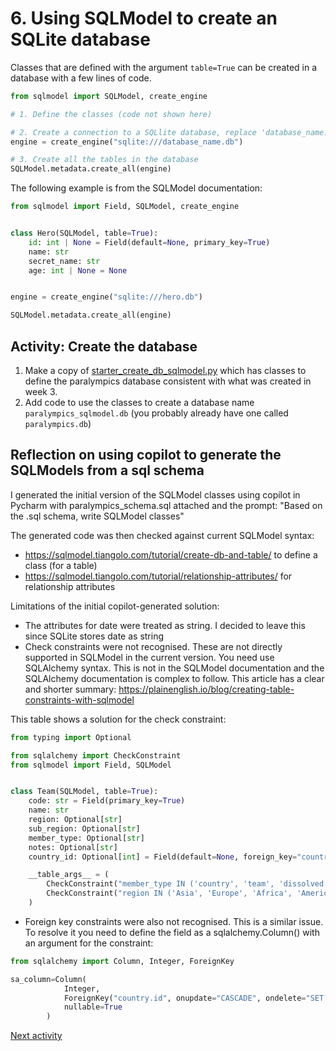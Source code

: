 # 6. Using SQLModel to create an SQLite database

Classes that are defined with the argument `table=True` can be created in a database with a few lines of code.

```python
from sqlmodel import SQLModel, create_engine

# 1. Define the classes (code not shown here)

# 2. Create a connection to a SQLlite database, replace 'database_name.db' with path to the database and its name
engine = create_engine("sqlite:///database_name.db")

# 3. Create all the tables in the database
SQLModel.metadata.create_all(engine)
```

The following example is from the SQLModel documentation:

```python
from sqlmodel import Field, SQLModel, create_engine


class Hero(SQLModel, table=True):
    id: int | None = Field(default=None, primary_key=True)
    name: str
    secret_name: str
    age: int | None = None


engine = create_engine("sqlite:///hero.db")

SQLModel.metadata.create_all(engine)
```

## Activity: Create the database

1. Make a copy of [starter_create_db_sqlmodel.py](../../src/activities/starter/starter_create_db_sqlmodel.py) which
   has classes to define the paralympics database consistent with
   what was created in week 3.
2. Add code to use the classes to create a database name `paralympics_sqlmodel.db` (you probably already have one called
   `paralympics.db`)

## Reflection on using copilot to generate the SQLModels from a sql schema

I generated the initial version of the SQLModel classes using copilot in Pycharm with paralympics_schema.sql attached
and the prompt: "Based on the .sql schema, write SQLModel classes"

The generated code was then checked against current SQLModel syntax:

- https://sqlmodel.tiangolo.com/tutorial/create-db-and-table/ to define a class (for a table)
- https://sqlmodel.tiangolo.com/tutorial/relationship-attributes/ for relationship attributes

Limitations of the initial copilot-generated solution:

- The attributes for date were treated as string. I decided to leave this since SQLite stores date as string
- Check constraints were not recognised. These are not directly supported in SQLModel in the current version.
  You need use SQLAlchemy syntax. This is not in the SQLModel documentation and the SQLAlchemy documentation is complex
  to follow. This article has a clear and shorter summary:
  https://plainenglish.io/blog/creating-table-constraints-with-sqlmodel

This table shows a solution for the check constraint:

```python
from typing import Optional

from sqlalchemy import CheckConstraint
from sqlmodel import Field, SQLModel


class Team(SQLModel, table=True):
    code: str = Field(primary_key=True)
    name: str
    region: Optional[str]
    sub_region: Optional[str]
    member_type: Optional[str]
    notes: Optional[str]
    country_id: Optional[int] = Field(default=None, foreign_key="country.id")

    __table_args__ = (
        CheckConstraint("member_type IN ('country', 'team', 'dissolved', 'construct')"),
        CheckConstraint("region IN ('Asia', 'Europe', 'Africa', 'America', 'Oceania')")
    )
```
- Foreign key constraints were also not recognised. This is a similar issue. To resolve it you need to define the field
  as a sqlalchemy.Column() with an argument for the constraint: 
```python
from sqlalchemy import Column, Integer, ForeignKey

sa_column=Column(
            Integer,
            ForeignKey("country.id", onupdate="CASCADE", ondelete="SET NULL"),
            nullable=True
        )
```

[Next activity](5-07-sqlmodel-add-data.md)
